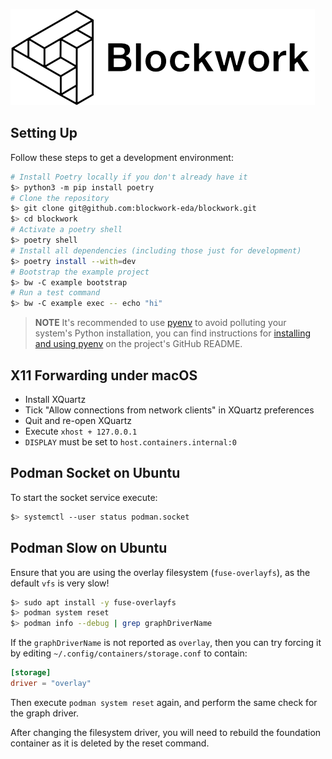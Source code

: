 ![Blockwork](docs/assets/mascot_b_black_e_white.png)

## Setting Up

Follow these steps to get a development environment:

```bash
# Install Poetry locally if you don't already have it
$> python3 -m pip install poetry
# Clone the repository
$> git clone git@github.com:blockwork-eda/blockwork.git
$> cd blockwork
# Activate a poetry shell
$> poetry shell
# Install all dependencies (including those just for development)
$> poetry install --with=dev
# Bootstrap the example project
$> bw -C example bootstrap
# Run a test command
$> bw -C example exec -- echo "hi"
```

> **NOTE** It's recommended to use [pyenv](https://github.com/pyenv/pyenv) to
> avoid polluting your system's Python installation, you can find instructions
> for [installing and using pyenv](https://github.com/pyenv/pyenv#getting-pyenv)
> on the project's GitHub README.

## X11 Forwarding under macOS

 * Install XQuartz
 * Tick "Allow connections from network clients" in XQuartz preferences
 * Quit and re-open XQuartz
 * Execute `xhost + 127.0.0.1`
 * `DISPLAY` must be set to `host.containers.internal:0`

## Podman Socket on Ubuntu

To start the socket service execute:

```bash
$> systemctl --user status podman.socket
```

## Podman Slow on Ubuntu

Ensure that you are using the overlay filesystem (`fuse-overlayfs`), as the
default `vfs` is very slow!

```bash
$> sudo apt install -y fuse-overlayfs
$> podman system reset
$> podman info --debug | grep graphDriverName
```

If the `graphDriverName` is not reported as `overlay`, then you can try forcing
it by editing `~/.config/containers/storage.conf` to contain:

```toml
[storage]
driver = "overlay"
```

Then execute `podman system reset` again, and perform the same check for the
graph driver.

After changing the filesystem driver, you will need to rebuild the foundation
container as it is deleted by the reset command.
